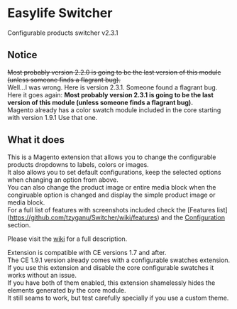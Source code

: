 Easylife Switcher
========

Configurable products switcher v2.3.1

Notice
----------

<strike>Most probably version 2.2.0 is going to be the last version of this module (unless someone finds a flagrant bug).</strike>  
Well...I was wrong. Here is version 2.3.1. Someone found a flagrant bug.    
Here it goes again: **Most probably version 2.3.1 is going to be the last version of this module (unless someone finds a flagrant bug).**  
Magento already has a color swatch module included in the core starting with version 1.9.1 Use that one.

What it does
-------

This is a Magento extension that allows you to change the configurable products dropdowns to labels, colors or images.  
It also allows you to set default configurations, keep the selected options when changing an option from above.  
You can also change the product image or entire media block when the congiruable option is changed and display the simple product image or media block.  
For a full list of features with screenshots included check the [Features list] (https://github.com/tzyganu/Switcher/wiki/features) and the [Configuration](https://github.com/tzyganu/Switcher/wiki/configuration) section.  

Please visit the [wiki](https://github.com/tzyganu/Switcher/wiki) for a full description.

Extension is compatible with CE versions 1.7 and after.  
The CE 1.9.1 version already comes with a configurable swatches extension.  
If you use this extension and disable the core configurable swatches it works without an issue.  
If you have both of them enabled, this extension shamelessly hides the elements generated by the core module.  
It still seams to work, but test carefully specially if you use a custom theme.   
